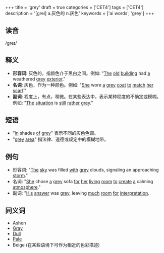 +++
title = 'grey'
draft = true
categories = ['CET4']
tags = ['CET4']
description = '[grei] a.灰色的 n.灰色'
keywords = ['ai words', 'grey']
+++

## 读音
/ɡreɪ/

## 释义
- **形容词**: 灰色的，指颜色介于黑白之间。例如: "[The](/zh/post/the/) [old](/zh/post/old/) [building](/zh/post/building/) had [a](/zh/post/a/) weathered [grey](/zh/post/grey/) [exterior](/zh/post/exterior/)."
- **名词**: 灰色，作为一种颜色。例如: "[She](/zh/post/she/) wore [a](/zh/post/a/) [grey](/zh/post/grey/) [coat](/zh/post/coat/) [to](/zh/post/to/) [match](/zh/post/match/) [her](/zh/post/her/) [scarf](/zh/post/scarf/)."
- **副词**: 程度上，有点，稍微。在某些表达中，表示某种程度的不确定或模糊。例如: "[The](/zh/post/the/) [situation](/zh/post/situation/) is [still](/zh/post/still/) [rather](/zh/post/rather/) [grey](/zh/post/grey/)."

## 短语
- "[in](/zh/post/in/) shades [of](/zh/post/of/) [grey](/zh/post/grey/)" 表示不同的灰色色调。
- "[grey](/zh/post/grey/) [area](/zh/post/area/)" 指法律、道德或规定中的模糊地带。

## 例句
- 形容词: "[The](/zh/post/the/) [sky](/zh/post/sky/) was filled [with](/zh/post/with/) [grey](/zh/post/grey/) clouds, signaling an approaching [storm](/zh/post/storm/)."
- 名词: "[She](/zh/post/she/) chose [a](/zh/post/a/) [grey](/zh/post/grey/) sofa [for](/zh/post/for/) [her](/zh/post/her/) [living](/zh/post/living/) [room](/zh/post/room/) [to](/zh/post/to/) [create](/zh/post/create/) [a](/zh/post/a/) calming [atmosphere](/zh/post/atmosphere/)."
- 副词: "[His](/zh/post/his/) [answer](/zh/post/answer/) was [grey](/zh/post/grey/), leaving [much](/zh/post/much/) [room](/zh/post/room/) [for](/zh/post/for/) [interpretation](/zh/post/interpretation/).

## 同义词
- Ashen
- [Gray](/zh/post/gray/)
- [Dull](/zh/post/dull/)
- [Pale](/zh/post/pale/)
- Beige (在某些语境下可作为相近的色彩描述)
